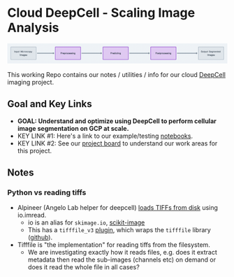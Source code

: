 # Cloud DeepCell - Scaling Image Analysis

<img src="https://github.com/dchaley/deepcell-imaging/blob/main/images/deepcell-perf.png" width=1000>

This working Repo contains our notes / utilities / info for our cloud [DeepCell](https://github.com/vanvalenlab/deepcell-tf) imaging project. 

## Goal and Key Links

- **GOAL: Understand and optimize using DeepCell to perform cellular image segmentation on GCP at scale.**
- KEY LINK #1: Here's a link to our example/testing [notebooks](notebooks).
- KEY LINK #2: See our [project board](https://github.com/users/dchaley/projects/1) to understand our work areas for this project.

## Notes

### Python vs reading tiffs
- Alpineer (Angelo Lab helper for deepcell) [loads TIFFs from disk](https://github.com/angelolab/alpineer/blob/4e1bb1a0f96876f7ee8bdba4ec8bdf1b826e740f/src/alpineer/load_utils.py#L177) using io.imread.
  - io is an alias for `skimage.io`, [scikit-image](https://scikit-image.org/)
  - This has a `tifffile_v3` [plugin](https://imageio.readthedocs.io/en/stable/_autosummary/imageio.plugins.tifffile_v3.html), which wraps the `tifffile` library ([github](https://github.com/cgohlke/tifffile)).
- Tifffile is "the implementation" for reading tiffs from the filesystem.
  - We are investigating exactly how it reads files, e.g. does it extract metadata then read the sub-images (channels etc) on demand or does it read the whole file in all cases?

